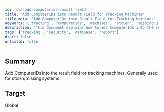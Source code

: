 ```yaml
---
id: 'cwa-add-computerids-result-field'
title: 'Add ComputerIDs into Result Field for Tracking Machines'
title_meta: 'Add ComputerIDs into Result Field for Tracking Machines'
keywords: ['tracking', 'computerids', 'machines', 'stolen', 'missing']
description: 'This document explains how to add ComputerIDs into the result field for tracking machines, specifically for cases involving stolen or missing systems. It provides insights on the global target and its implications for asset management.'
tags: ['tracking', 'security', 'database', 'report']
draft: false
unlisted: false
---
```

## Summary

Add ComputerIDs into the result field for tracking machines. Generally used for stolen/missing systems.

## Target

Global



